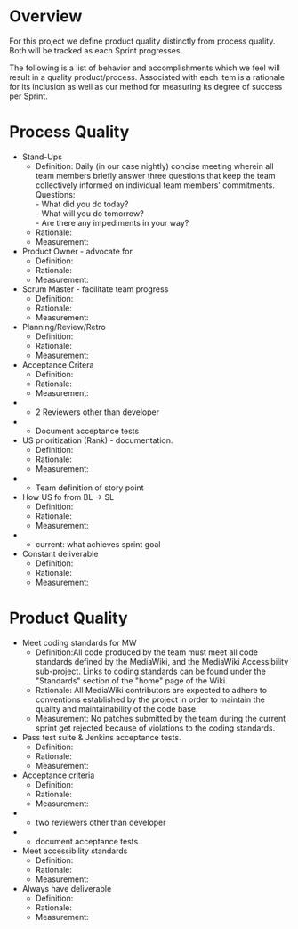 # Overview 
For this project we define product quality distinctly from process quality.  Both will be tracked as each Sprint progresses.  

The following is a list of behavior and accomplishments which we feel will result in a quality product/process.  Associated with each item is a rationale for its inclusion as well as our method for measuring its degree of success per Sprint.

# Process Quality
* Stand-Ups 
    * Definition: Daily (in our case nightly) concise meeting wherein all team members briefly answer three 
                  questions that keep the team collectively informed on individual team members' commitments.<br/>
                  Questions:  
                      - What did you do today?  
                      - What will you do tomorrow?  
                      - Are there any impediments in your way?
    * Rationale:  
    * Measurement:
* Product Owner - advocate for
    * Definition:
    * Rationale:
    * Measurement:
* Scrum Master - facilitate team progress
    * Definition:
    * Rationale:
    * Measurement:
* Planning/Review/Retro
    * Definition:
    * Rationale:
    * Measurement:
* Acceptance Critera
    * Definition:
    * Rationale:
    * Measurement:
* * 2 Reviewers other than developer
* * Document acceptance tests
* US prioritization (Rank) - documentation.
    * Definition:
    * Rationale:
    * Measurement:
* * Team definition of story point 
* How US fo from BL -> SL
    * Definition:
    * Rationale:
    * Measurement:
* * current: what achieves sprint goal
* Constant deliverable
    * Definition:
    * Rationale:
    * Measurement:

# Product Quality
* Meet coding standards for MW 
    * Definition:All code produced by the team must meet all code standards defined by the MediaWiki, and the MediaWiki 
                 Accessibility sub-project. Links to coding standards can be found under the "Standards" section of the 
                 "home" page of the Wiki.
    * Rationale: All MediaWiki contributors are expected to adhere to conventions established by the project in order to 
                 maintain the quality and maintainability of the code base.
    * Measurement: No patches submitted by the team during the current sprint get rejected because of violations to the 
                   coding standards.
* Pass test suite & Jenkins acceptance tests. 
    * Definition:
    * Rationale:
    * Measurement:
* Acceptance criteria
    * Definition:
    * Rationale:
    * Measurement:
* * two reviewers other than developer
* * document acceptance tests
* Meet accessibility standards
    * Definition:
    * Rationale:
    * Measurement:
* Always have deliverable
    * Definition:
    * Rationale:
    * Measurement: